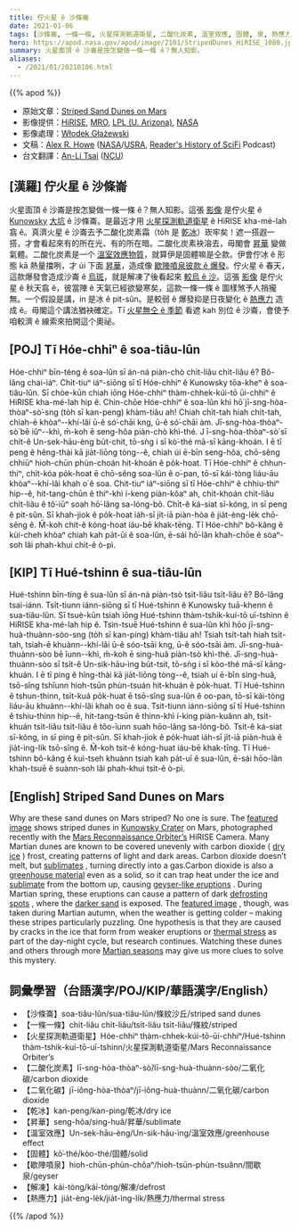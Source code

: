 ```yaml
---
title: 佇火星 ê 沙條崙
date: 2021-01-06
tags: [沙條崙, 一條一條, 火星探測軌道衛星, 二酸化炭素, 溫室效應, 固體, 泉, 熱應力]
hero: https://apod.nasa.gov/apod/image/2101/StripedDunes_HiRISE_1080.jpg
summary: 火星面頂 ê 沙崙是按怎變做一條一條 ê？無人知影。
aliases:
  - /2021/01/20210106.html
---
```


{{% apod %}}

- 原始文章：[Striped Sand Dunes on Mars](https://apod.nasa.gov/apod/ap210106.html)
- 影像提供：[HiRISE](https://hirise.lpl.arizona.edu/), [MRO](https://mars.jpl.nasa.gov/mro/), [LPL (U. Arizona)](https://www.lpl.arizona.edu/), [NASA](https://www.nasa.gov/)
- 影像處理：[Włodek Głażewski](https://www.flickr.com/people/158004304@N05/)
- 文稿：[Alex R. Howe](https://sciencemeetsfiction.com/about/) ([NASA](https://www.nasa.gov/)/[USRA](https://www.usra.edu/), [Reader's History of SciFi](http://readershistoryofscifi.libsyn.com/) Podcast)
- 台文翻譯：[An-Li Tsai](mailto:thianbu.taigi@gmail.com) ([NCU](https://www.astro.ncu.edu.tw))

## [漢羅] 佇火星 ê 沙條崙

火星面頂 ê 沙崙是按怎變做一條一條 ê？無人知影。這張 [影像](https://www.uahirise.org/ESP_066476_2370) 是佇火星 ê [Kunowsky](https://en.wikipedia.org/wiki/Kunowsky_(Martian_crater)) [大坑](https://en.wikipedia.org/wiki/Kunowsky_(Martian_crater)) ê 沙條崙。是最近才用 [火星探測軌道衛星](https://mars.nasa.gov/mro/) ê HiRISE kha-mé-lah 翕 ê。真濟火星 ê 沙崙去予二酸化炭素霜（to̍h 是 [乾冰](https://en.wikipedia.org/wiki/Dry_ice)）崁牢矣！遮一搭遐一搭，才會看起來有的所在光、有的所在暗。二酸化炭素袂溶去，毋閣會 [昇華](https://en.wikipedia.org/wiki/Sublimation_(phase_transition)) 變做氣體。二酸化炭素是一个 [溫室效應物質](https://en.wikipedia.org/wiki/Greenhouse_gas)，就算伊是固體嘛是仝款。伊會佇冰 ê 形態 kā 熱量擋咧，才 úi 下面 [昇華](https://youtu.be/L_gnxWUuLm0)，造成像 [歇陣噴泉彼款 ê 爆發](https://en.wikipedia.org/wiki/Geysers_on_Mars)。佇火星 ê 春天，這款爆發會造成沙崙 ê [烏斑](https://apod.nasa.gov/apod/ap070805.html)，就是解凍了後看起來 [較烏 ê 沙](https://apod.nasa.gov/apod/ap160119.html)。這張 [影像](https://www.flickr.com/photos/186557130@N06/50642211592/in/pool-apods/) 是佇火星 ê 秋天翕 ê，彼當陣 ê 天氣已經欲變寒矣，這款一條一條 ê 圖樣煞予人捎攏無。一个假設是講，in 是冰 ê pit-sûn。是較弱 ê 爆發抑是日夜變化 ê [熱應力](https://en.wikipedia.org/wiki/Thermal_stress) 造成 ê。毋閣這个講法猶袂確定。Tī [火星無仝 ê 季節](https://www.msss.com/http/ps/seasons/seasons.html) 看遮 kah 別位 ê 沙崙，會使予咱較濟 ê 線索來拍開這个奧祕。

## [POJ] Tī Hóe-chhiⁿ ê soa-tiâu-lûn

Hóe-chhiⁿ bīn-téng ê soa-lûn sī án-ná piàn-chò chi̍t-liâu chi̍t-liâu ê? Bô-lâng chai-iáⁿ. Chi̍t-tiuⁿ iáⁿ-siōng sī tī Hóe-chhiⁿ ê Kunowsky tōa-kheⁿ ê soa-tiâu-lûn. Sī chòe-kūn chiah iōng Hóe-chhiⁿ thàm-chhek-kúi-tō ūi-chhiⁿ ê HiRISE kha-mé-lah hip ê. Chin-chōe Hóe-chhiⁿ ê soa-lûn khì hō͘  jī-sng-hòa-thòaⁿ-sò͘-sng (to̍h sī kan-peng) khàm-tiâu ah! Chiah chi̍t-tah hiah chi̍t-tah, chiah-ē khòaⁿ--khí-lâi ū-ê só͘-chāi kng, ū-ê só͘-chāi àm. Jī-sng-hòa-thòaⁿ-sò͘ bē iûⁿ--khì, m̄-koh ē seng-hôa piàn-chò khì-thé. J   ī-sng-hòa-thòaⁿ-sò͘ sī chi̍t-ê Un-sek-hāu-èng bu̍t-chit, tō-sǹg i sī kò͘-thé mā-sī kāng-khoán. I ē tī peng ê hêng-thài kā jia̍t-liōng tòng--ê, chiah úi ē-bīn seng-hôa, chō-sêng chhiūⁿ hioh-chūn phùn-choán hit-khoán ê po̍k-hoat. Tī Hóe-chhiⁿ ê chhun-thiⁿ, chi̍t-kóa po̍k-hoat ē chō-sêng soa-lûn ê o͘-pan, tō-sī kái-tòng liáu-āu khòaⁿ--khí-lâi khah o͘ ê soa. Chit-tiuⁿ iáⁿ-siōng sī tī Hóe-chhiⁿ ê chhiu-thiⁿ hip--ê, hit-tang-chūn ê thiⁿ-khì í-keng piàn-kôaⁿ ah, chi̍t-khoán  chi̍t-liâu chi̍t-liâu ê tô͘-iūⁿ soah hō͘-lâng sa-lóng-bô. Chi̍t-ê ká-siat sī-kóng, in sī peng ê pit-sûn. Sī khah-jiok ê po̍k-hoat ia̍h-sī ji̍t-iā piàn-hòa ê jia̍t-èng-le̍k chō-sêng ê. M̄-koh chit-ê kóng-hoat iáu-bē khak-tēng. Tī Hóe-chhiⁿ bô-kâng ê kùi-cheh khòaⁿ chiah kah pa̍t-ūi ê soa-lûn, ē-sái hō͘-lân khah-chōe ê sòaⁿ-soh lâi phah-khui chit-ê ò-pì.

## [KIP] Tī Hué-tshinn ê sua-tiâu-lûn

Hué-tshinn bīn-tíng ê sua-lûn sī án-ná piàn-tsò tsi̍t-liâu tsi̍t-liâu ê? Bô-lâng tsai-iánn. Tsi̍t-tiunn iánn-siōng sī tī Hué-tshinn ê Kunowsky tuā-khenn ê sua-tiâu-lûn. Sī tsuè-kūn tsiah iōng Hué-tshinn thàm-tshik-kuí-tō uī-tshinn ê HiRISE kha-mé-lah hip ê. Tsin-tsuē Hué-tshinn ê sua-lûn khì hōo jī-sng-huà-thuànn-sòo-sng (to̍h sī kan-ping) khàm-tiâu ah! Tsiah tsi̍t-tah hiah tsi̍t-tah, tsiah-ē khuànn--khí-lâi ū-ê sóo-tsāi kng, ū-ê sóo-tsāi àm. Jī-sng-huà-thuànn-sòo bē îunn--khì, m̄-koh ē sing-huâ piàn-tsò khì-thé. Jī-sng-huà-thuànn-sòo sī tsi̍t-ê Un-sik-hāu-ìng bu̍t-tsit, tō-sǹg i sī kòo-thé mā-sī kāng-khuán. I ē tī ping ê hîng-thài kā jia̍t-liōng tòng--ê, tsiah uí ē-bīn sing-huâ, tsō-sîng tshīunn hioh-tsūn phùn-tsuán hit-khuán ê po̍k-huat. Tī Hué-tshinn ê tshun-thinn, tsi̍t-kuá po̍k-huat ē tsō-sîng sua-lûn ê oo-pan, tō-sī kái-tòng liáu-āu khuànn--khí-lâi khah oo ê sua. Tsit-tiunn iánn-siōng sī tī Hué-tshinn ê tshiu-thinn hip--ê, hit-tang-tsūn ê thinn-khì í-king piàn-kuânn ah, tsi̍t-khuán tsi̍t-liâu tsi̍t-liâu ê tôo-īunn suah hōo-lâng sa-lóng-bô. Tsi̍t-ê ká-siat sī-kóng, in sī ping ê pit-sûn. Sī khah-jiok ê po̍k-huat ia̍h-sī ji̍t-iā piàn-huà ê jia̍t-ìng-li̍k tsō-sîng ê. M̄-koh tsit-ê kóng-huat iáu-bē khak-tīng. Tī Hué-tshinn bô-kâng ê kuì-tseh khuànn tsiah kah pa̍t-uī ê sua-lûn, ē-sái hōo-lân khah-tsuē ê suànn-soh lâi phah-khui tsit-ê ò-pì.

## [English] Striped Sand Dunes on Mars 

Why are these sand dunes on Mars striped? No one is sure. The [featured image](https://www.uahirise.org/ESP_066476_2370) shows striped dunes in [Kunowsky Crater](https://en.wikipedia.org/wiki/Kunowsky_(Martian_crater)) on Mars, photographed recently with the [Mars Reconnaissance Orbiter’s](https://mars.nasa.gov/mro/) HiRISE Camera. Many Martian dunes are known to be covered unevenly with carbon dioxide ( [dry ice](https://en.wikipedia.org/wiki/Dry_ice) ) frost, creating patterns of light and dark areas. Carbon dioxide doesn’t melt, but [sublimates](https://en.wikipedia.org/wiki/Sublimation_(phase_transition)) , turning directly into a gas.Carbon dioxide is also a [greenhouse material](https://en.wikipedia.org/wiki/Greenhouse_gas) even as a solid, so it can trap heat under the ice and [sublimate](https://youtu.be/L_gnxWUuLm0) from the bottom up, causing [geyser-like eruptions](https://en.wikipedia.org/wiki/Geysers_on_Mars) . During Martian spring, these eruptions can cause a pattern of dark [defrosting spots](https://apod.nasa.gov/apod/ap070805.html) , where the [darker sand](https://apod.nasa.gov/apod/ap160119.html) is exposed. The [featured image](https://www.flickr.com/photos/186557130@N06/50642211592/in/pool-apods/) , though, was taken during Martian autumn, when the weather is getting colder – making these stripes particularly puzzling. One hypothesis is that they are caused by cracks in the ice that form from weaker eruptions or [thermal stress](https://en.wikipedia.org/wiki/Thermal_stress) as part of the day-night cycle, but research continues. Watching these dunes and others through more [Martian seasons](https://www.msss.com/http/ps/seasons/seasons.html) may give us more clues to solve this mystery.

## 詞彙學習（台語漢字/POJ/KIP/華語漢字/English）

- 【沙條崙】soa-tiâu-lûn/sua-tiâu-lûn/條紋沙丘/striped sand dunes
- 【一條一條】chi̍t-liâu chi̍t-liâu/tsi̍t-liâu tsi̍t-liâu/條紋/striped
- 【火星探測軌道衛星】Hóe-chhiⁿ thàm-chhek-kúi-tō-ūi-chhiⁿ/Hué-tshinn thàm-tshik-kuí-tō-uī-tshinn/火星探測軌道衛星/Mars Reconnaissance Orbiter’s
- 【二酸化炭素】lī-sng-hòa-thòaⁿ-sò͘/lī-sng-huà-thuànn-sòo/二氧化碳/carbon dioxide
- 【二氧化碳】jī-iông-hòa-thòaⁿ/jī-iông-huà-thuànn/二氧化碳/carbon dioxide
- 【乾冰】kan-peng/kan-ping/乾冰/dry ice
- 【昇華】seng-hôa/sing-huâ/昇華/sublimate
- 【溫室效應】Un-sek-hāu-èng/Un-sik-hāu-ìng/溫室效應/greenhouse effect
- 【固體】kò͘-thé/kòo-thé/固體/solid
- 【歇陣噴泉】hioh-chūn-phùn-chôaⁿ/hioh-tsūn-phùn-tsuânn/間歇泉/geyser
- 【解凍】kái-tòng/kái-tòng/解凍/defrost
- 【熱應力】jia̍t-èng-le̍k/jia̍t-ìng-li̍k/熱應力/thermal stress

{{% /apod %}}
